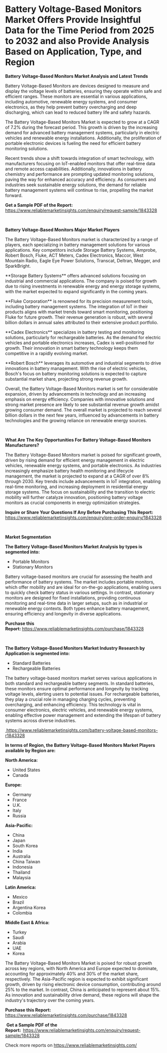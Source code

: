 <p><h1>Battery Voltage-Based Monitors Market Offers Provide Insightful Data for the Time Period from 2025 to 2032 and also Provide Analysis Based on Application, Type, and Region</h1></p><p><strong>Battery Voltage-Based Monitors Market Analysis and Latest Trends</strong></p>
<p><p>Battery Voltage-Based Monitors are devices designed to measure and display the voltage levels of batteries, ensuring they operate within safe and efficient ranges. These monitors are essential in various applications, including automotive, renewable energy systems, and consumer electronics, as they help prevent battery overcharging and deep discharging, which can lead to reduced battery life and safety hazards.</p><p>The Battery Voltage-Based Monitors Market is expected to grow at a CAGR of 7.2% during the forecast period. This growth is driven by the increasing demand for advanced battery management systems, particularly in electric vehicles and renewable energy installations. Additionally, the proliferation of portable electronic devices is fueling the need for efficient battery monitoring solutions. </p><p>Recent trends show a shift towards integration of smart technology, with manufacturers focusing on IoT-enabled monitors that offer real-time data and remote access capabilities. Additionally, innovations in battery chemistry and performance are prompting updated monitoring solutions, paving the way for enhanced accuracy and efficiency. As consumers and industries seek sustainable energy solutions, the demand for reliable battery management systems will continue to rise, propelling the market forward.</p></p>
<p><strong>Get a Sample PDF of the Report:&nbsp;</strong> <a href="https://www.reliablemarketinsights.com/enquiry/request-sample/1843328?utm_campaign=2518&utm_medium=2&utm_source=Github&utm_content=ia&utm_term=28022025&utm_id=battery-voltage-based-monitors">https://www.reliablemarketinsights.com/enquiry/request-sample/1843328</a></p>
<p>&nbsp;</p>
<p><strong>Battery Voltage-Based Monitors Major Market Players</strong></p>
<p><p>The Battery Voltage-Based Monitors market is characterized by a range of players, each specializing in battery management solutions for various applications. Key competitors include Storage Battery Systems, Amprobe, Robert Bosch, Fluke, ACT Meters, Cadex Electronics, Maccor, West Mountain Radio, Eagle Eye Power Solutions, Transcat, Deltran, Megger, and SparkBright.</p><p>**Storage Battery Systems** offers advanced solutions focusing on industrial and commercial applications. The company is poised for growth due to rising investments in renewable energy and energy storage systems, with the market expected to expand significantly in the coming years.</p><p>**Fluke Corporation** is renowned for its precision measurement tools, including battery management systems. The integration of IoT in their products aligns with market trends toward smart monitoring, positioning Fluke for future growth. Their revenue generation is robust, with several billion dollars in annual sales attributed to their extensive product portfolio.</p><p>**Cadex Electronics** specializes in battery testing and monitoring solutions, particularly for rechargeable batteries. As the demand for electric vehicles and portable electronics increases, Cadex is well-positioned for growth. Their innovation in smart battery technology keeps them competitive in a rapidly evolving market.</p><p>**Robert Bosch** leverages its automotive and industrial segments to drive innovations in battery management. With the rise of electric vehicles, Bosch's focus on battery monitoring solutions is expected to capture substantial market share, projecting strong revenue growth.</p><p>Overall, the Battery Voltage-Based Monitors market is set for considerable expansion, driven by advancements in technology and an increasing emphasis on energy efficiency. Companies with innovative solutions and strong market presence are likely to see substantial revenue growth amidst growing consumer demand. The overall market is projected to reach several billion dollars in the next few years, influenced by advancements in battery technologies and the growing reliance on renewable energy sources.</p></p>
<p>&nbsp;</p>
<p><strong>What Are The Key Opportunities For Battery Voltage-Based Monitors Manufacturers?</strong></p>
<p><p>The Battery Voltage-Based Monitors market is poised for significant growth, driven by rising demand for efficient energy management in electric vehicles, renewable energy systems, and portable electronics. As industries increasingly emphasize battery health monitoring and lifecycle management, the market is projected to expand at a CAGR of over 8% through 2030. Key trends include advancements in IoT integration, enabling real-time monitoring, and increasing deployment in residential energy storage systems. The focus on sustainability and the transition to electric mobility will further catalyze innovation, positioning battery voltage monitors as crucial components in energy optimization strategies.</p></p>
<p><strong>Inquire or Share Your Questions If Any Before Purchasing This Report:</strong> <a href="https://www.reliablemarketinsights.com/enquiry/pre-order-enquiry/1843328?utm_campaign=2518&utm_medium=2&utm_source=Github&utm_content=ia&utm_term=28022025&utm_id=battery-voltage-based-monitors">https://www.reliablemarketinsights.com/enquiry/pre-order-enquiry/1843328</a></p>
<p>&nbsp;</p>
<p><strong>Market Segmentation</strong></p>
<p><strong>The Battery Voltage-Based Monitors Market Analysis by types is segmented into:</strong></p>
<p><ul><li>Portable Monitors</li><li>Stationary Monitors</li></ul></p>
<p><p>Battery voltage-based monitors are crucial for assessing the health and performance of battery systems. The market includes portable monitors, which offer mobility and are ideal for on-the-go applications, enabling users to quickly check battery status in various settings. In contrast, stationary monitors are designed for fixed installations, providing continuous monitoring and real-time data in larger setups, such as in industrial or renewable energy contexts. Both types enhance battery management, ensuring efficiency and longevity in diverse applications.</p></p>
<p><strong>Purchase this Report:&nbsp;</strong><a href="https://www.reliablemarketinsights.com/purchase/1843328?utm_campaign=2518&utm_medium=2&utm_source=Github&utm_content=ia&utm_term=28022025&utm_id=battery-voltage-based-monitors">https://www.reliablemarketinsights.com/purchase/1843328</a></p>
<p>&nbsp;</p>
<p><strong>The Battery Voltage-Based Monitors Market Industry Research by Application is segmented into:</strong></p>
<p><ul><li>Standard Batteries</li><li>Rechargeable Batteries</li></ul></p>
<p><p>The battery voltage-based monitors market serves various applications in both standard and rechargeable battery segments. In standard batteries, these monitors ensure optimal performance and longevity by tracking voltage levels, alerting users to potential issues. For rechargeable batteries, they play a crucial role in managing charging cycles, preventing overcharging, and enhancing efficiency. This technology is vital in consumer electronics, electric vehicles, and renewable energy systems, enabling effective power management and extending the lifespan of battery systems across diverse industries.</p></p>
<p><a href="https://www.reliablemarketinsights.com/battery-voltage-based-monitors-r1843328?utm_campaign=2518&utm_medium=2&utm_source=Github&utm_content=ia&utm_term=28022025&utm_id=battery-voltage-based-monitors">&nbsp;https://www.reliablemarketinsights.com/battery-voltage-based-monitors-r1843328</a></p>
<p><strong>In terms of Region, the Battery Voltage-Based Monitors Market Players available by Region are:</strong></p>
<p>
    <p> <strong> North America: </strong>
        <ul>
            <li>United States</li>
            <li>Canada</li>
        </ul>
        </p> 
    <p> <strong> Europe: </strong>
        <ul>
            <li>Germany</li>
            <li>France</li>
            <li>U.K.</li>
            <li>Italy</li>
            <li>Russia</li>
        </ul>
        </p> 
    <p> <strong> Asia-Pacific: </strong>
        <ul>
            <li>China</li>
            <li>Japan</li>
            <li>South Korea</li>
            <li>India</li>
            <li>Australia</li>
            <li>China Taiwan</li>
            <li>Indonesia</li>
            <li>Thailand</li>
            <li>Malaysia</li>
        </ul>
        </p> 
    <p> <strong> Latin America: </strong>
        <ul>
            <li>Mexico</li>
            <li>Brazil</li>
            <li>Argentina Korea</li>
            <li>Colombia</li>
        </ul>
        </p> 
    <p> <strong> Middle East & Africa: </strong>
        <ul>
            <li>Turkey</li>
            <li>Saudi</li>
            <li>Arabia</li>
            <li>UAE</li>
            <li>Korea</li>
        </ul>
    </p>
    </p>
<p><p>The Battery Voltage-Based Monitors Market is poised for robust growth across key regions, with North America and Europe expected to dominate, accounting for approximately 40% and 30% of the market share, respectively. The Asia-Pacific region is expected to exhibit significant growth, driven by rising electronic device consumption, contributing around 25% to the market. In contrast, China is anticipated to represent about 15%. As innovation and sustainability drive demand, these regions will shape the industry's trajectory over the coming years.</p></p>
<p><strong>Purchase this Report: </strong><a href="https://www.reliablemarketinsights.com/purchase/1843328?utm_campaign=2518&utm_medium=2&utm_source=Github&utm_content=ia&utm_term=28022025&utm_id=battery-voltage-based-monitors">https://www.reliablemarketinsights.com/purchase/1843328</a></p>
<p>&nbsp;<strong>Get a Sample PDF of the Report:&nbsp;&nbsp;</strong><a href="https://www.reliablemarketinsights.com/enquiry/request-sample/1843328?utm_campaign=2518&utm_medium=2&utm_source=Github&utm_content=ia&utm_term=28022025&utm_id=battery-voltage-based-monitors">https://www.reliablemarketinsights.com/enquiry/request-sample/1843328</a></p>
<p><strong></strong></p>
<p>Check more reports on <a href="https://www.reliablemarketinsights.com/?utm_campaign=2518&utm_medium=2&utm_source=Github&utm_content=ia&utm_term=28022025&utm_id=battery-voltage-based-monitors">https://www.reliablemarketinsights.com/</a></p>